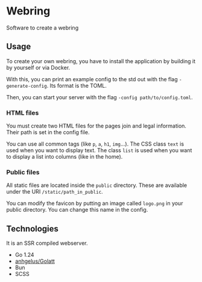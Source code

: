 # Webring

Software to create a webring

## Usage

To create your own webring, you have to install the application by building it by yourself or via Docker.

With this, you can print an example config to the std out with the flag `-generate-config`.
Its format is the TOML.

Then, you can start your server with the flag `-config path/to/config.toml`.

### HTML files
You must create two HTML files for the pages join and legal information.
Their path is set in the config file.

You can use all common tags (like `p`, `a`, `h1`, `img`...).
The CSS class `text` is used when you want to display text.
The class `list` is used when you want to display a list into columns (like in the home).

### Public files
All static files are located inside the `public` directory.
These are available under the URI `/static/path_in_public`.

You can modify the favicon by putting an image called `logo.png` in your public directory.
You can change this name in the config.

## Technologies

It is an SSR compiled webserver.

- Go 1.24
- [anhgelus/Golatt](https://github.com/anhgelus/golatt)
- Bun
- SCSS
